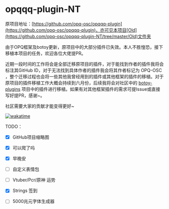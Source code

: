 # opqqq-plugin-NT

原项目地址：[https://github.com/opq-osc/opqqq-plugin](https://github.com/opq-osc/opqqq-plugin)，亦可见本项目[Old](https://github.com/opq-osc/opqqq-plugin-NT/tree/master/Old)文件夹



由于OPQ框架及botoy更新，原项目中的大部分插件已失效。本人不胜惶恐，接下移植本项目的任务，欢迎各位大佬提PR。

近期一段时间的工作将会是全部迁移原项目的插件，对于能找到作者的插件我将会标注其GitHub ID，对于无法找到具体作者的插件我会将其作者标记为 OPQ-OSC ，整个迁移过程也会将一些其他我曾经用到的插件或其他框架的插件的移植。对于原项目的插件移植工作大概会持续到六月份，后续我将会对社区中的 [botoy-plugins](https://github.com/opq-osc/botoy-plugins) 项目中的插件进行移植。如果有对其他框架插件的需求可提Issue或直接写好提PR，感谢~。



社区需要大家的贡献才能变得更好~


[![wakatime](https://wakatime.com/badge/user/cec8f502-00b1-40b3-a6d5-5c8c147ff849/project/cefcc10f-8802-4f51-91fb-6b76d353aa77.svg)](https://wakatime.com/badge/user/cec8f502-00b1-40b3-a6d5-5c8c147ff849/project/cefcc10f-8802-4f51-91fb-6b76d353aa77.svg)


TODO：

- [x] GitHub项目缩略图

- [x] 可以爬了吗
  
- [x] 早晚安
  
- [ ] 自定义表情包

- [ ] Vtuber/Pcr/原神 运势

- [x] Strings 签到

- [ ] 5000兆元字体生成器
